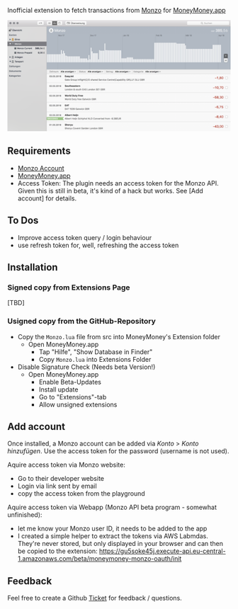 Inofficial extension to fetch transactions from [Monzo](https://monzo.com) for [MoneyMoney.app](http://moneymoney-app.com)

![MoneyMoney screenshot with Monzo accounts](screenshots/monzo-accounts.png)

Requirements
----------------

* [Monzo Account](https://monzo.com)
* [MoneyMoney.app](http://moneymoney-app.com)
* Access Token: The plugin needs an access token for the Monzo API. Given this is still in beta, it's kind of  a hack but works. See [Add account] for details.

To Dos
---------

* Improve access token query / login behaviour
* use refresh token for, well, refreshing the access token

Installation
------------

### Signed copy from Extensions Page

[TBD]

### Usigned copy from the GitHub-Repository

* Copy the `Monzo.lua` file from src into MoneyMoney's Extension folder
  * Open MoneyMoney.app
	* Tap "Hilfe", "Show Database in Finder"
	* Copy `Monzo.lua` into Extensions Folder
* Disable Signature Check (Needs beta Version!)
  * Open MoneyMoney.app
	* Enable Beta-Updates
	* Install update
	* Go to "Extensions"-tab
	* Allow unsigned extensions

Add account
-------------------

Once installed, a Monzo account can be added via *Konto* > *Konto hinzufügen*.
Use the access token for the password (username is not used).

Aquire access token via Monzo website:

* Go to their developer website
* Login via link sent by email
* copy the access token from the playground

Aquire access token via Webapp (Monzo API beta program - somewhat unfinished):

* let me know your Monzo user ID, it needs to be added to the app
* I created a simple helper to extract the tokens via AWS Labmdas. They're never stored, but only displayed in your browser and can then be copied to the extension: https://gu5soke45j.execute-api.eu-central-1.amazonaws.com/beta/moneymoney-monzo-oauth/init


Feedback
---------------------

Feel free to create a Github [Ticket](https://github.com/diederich/moneymoney-monzo/issues/new) for feedback / questions.
